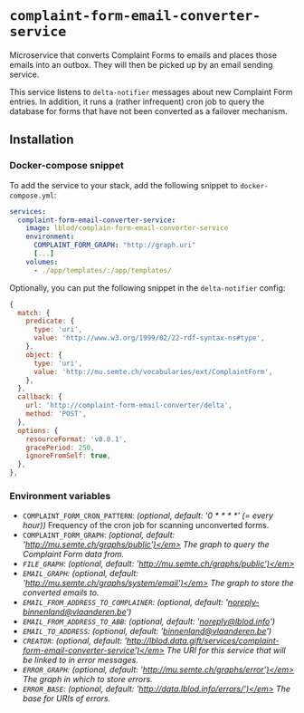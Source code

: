 # `complaint-form-email-converter-service`

Microservice that converts Complaint Forms to emails and places those emails
into an outbox. They will then be picked up by an email sending service.

This service listens to `delta-notifier` messages about new Complaint Form
entries. In addition, it runs a (rather infrequent) cron job to query the
database for forms that have not been converted as a failover mechanism.

## Installation

### Docker-compose snippet

To add the service to your stack, add the following snippet to
`docker-compose.yml`:

```yaml
services:
  complaint-form-email-converter-service:
    image: lblod/complain-form-email-converter-service
    environment:
      COMPLAINT_FORM_GRAPH: "http://graph.uri"
      [...]
    volumes:
      - ./app/templates/:/app/templates/
```

Optionally, you can put the following snippet in the `delta-notifier` config:

```javascript
{
  match: {
    predicate: {
      type: 'uri',
      value: 'http://www.w3.org/1999/02/22-rdf-syntax-ns#type',
    },
    object: {
      type: 'uri',
      value: 'http://mu.semte.ch/vocabularies/ext/ComplaintForm',
    },
  },
  callback: {
    url: 'http://complaint-form-email-converter/delta',
    method: 'POST',
  },
  options: {
    resourceFormat: 'v0.0.1',
    gracePeriod: 250,
    ignoreFromSelf: true,
  },
},

```

### Environment variables

* `COMPLAINT_FORM_CRON_PATTERN`: <em>(optional, default: '0 * * * *' (= every
  hour))</em> Frequency of the cron job for scanning unconverted forms.
* `COMPLAINT_FORM_GRAPH`: <em>(optional, default:
  'http://mu.semte.ch/graphs/public')</em> The graph to query the Complaint
  Form data from.
* `FILE_GRAPH`: <em>(optional, default:
  'http://mu.semte.ch/graphs/public')</em>
* `EMAIL_GRAPH`: <em>(optional, default:
  'http://mu.semte.ch/graphs/system/email')</em> The graph to store the
  converted emails to.
* `EMAIL_FROM_ADDRESS_TO_COMPLAINER`: <em>(optional, default:
  'noreply-binnenland@vlaanderen.be')</em>
* `EMAIL_FROM_ADDRESS_TO_ABB`: <em>(optional, default:
  'noreply@lblod.info')</em>
* `EMAIL_TO_ADDRESS`: <em>(optional, default: 'binnenland@vlaanderen.be')</em>
* `CREATOR`: <em>(optional, default:
  'http://lblod.data.gift/services/complaint-form-email-converter-service')</em>
  The URI for this service that will be linked to in error messages.
* `ERROR_GRAPH`: <em>(optional, default:
  'http://mu.semte.ch/graphs/error')</em> The graph in which to store errors.
* `ERROR_BASE`: <em>(optional, default: 'http://data.lblod.info/errors/')</em>
  The base for URIs of errors.
